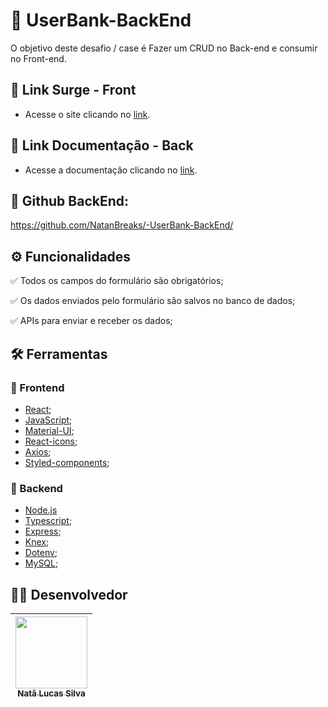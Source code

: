 # :scroll: UserBank-BackEnd


O objetivo deste desafio / case é Fazer um CRUD no Back-end e consumir no Front-end.


## :link: Link Surge - Front
- Acesse o site clicando no [link](http://workable-sock.surge.sh/).

## :link: Link Documentação - Back
- Acesse a documentação clicando no [link](https://documenter.getpostman.com/view/20351905/VUxPvTDD).

## :link: Github BackEnd:
https://github.com/NatanBreaks/-UserBank-BackEnd/


## ⚙️ Funcionalidades
✅ Todos os campos do formulário são obrigatórios;

✅ Os dados enviados pelo formulário são salvos no banco de dados;

✅ APIs para enviar e receber os dados;


## :hammer_and_wrench: Ferramentas 

### 🍮 Frontend
- [React](https://pt-br.reactjs.org/);
- [JavaScript](https://www.javascript.com/);
- [Material-UI](https://mui.com/pt/);
- [React-icons](https://react-icons.github.io/react-icons/);
- [Axios](https://axios-http.com/ptbr/docs/intro/);
- [Styled-components](https://styled-components.com/docs/);

### 🤵 Backend
- [Node.js](https://nodejs.dev/)
- [Typescript](https://www.typescriptlang.org/docs/);
- [Express](http://expressjs.com/);
- [Knex](http://knexjs.org/guide/);
- [Dotenv](https://www.npmjs.com/package/dotenv);
- [MySQL](https://dev.mysql.com/doc/);



## 👨‍💻 Desenvolvedor
[<img src="https://avatars.githubusercontent.com/u/99276733?v=4" width=115><br><sub>Natã Lucas Silva</sub>](https://www.linkedin.com/in/nata-silva/) |
| :---: |
